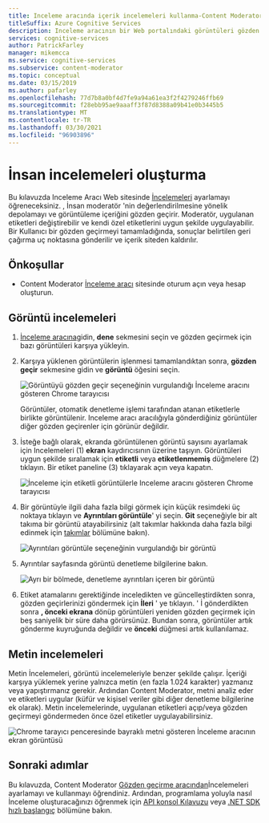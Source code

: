 ```yaml
---
title: Inceleme aracında içerik incelemeleri kullanma-Content Moderator
titleSuffix: Azure Cognitive Services
description: Inceleme aracının bir Web portalındaki görüntüleri gözden geçirmesine nasıl izin verdiğini öğrenin.
services: cognitive-services
author: PatrickFarley
manager: mikemcca
ms.service: cognitive-services
ms.subservice: content-moderator
ms.topic: conceptual
ms.date: 03/15/2019
ms.author: pafarley
ms.openlocfilehash: 77d7b8a0bf4d7fe9a94a61ea3f2f4279246ffb69
ms.sourcegitcommit: f28ebb95ae9aaaff3f87d8388a09b41e0b3445b5
ms.translationtype: MT
ms.contentlocale: tr-TR
ms.lasthandoff: 03/30/2021
ms.locfileid: "96903896"
---
```

# <a name="create-human-reviews"></a>İnsan incelemeleri oluşturma

Bu kılavuzda Inceleme Aracı Web sitesinde [İncelemeleri](../review-api.md#reviews) ayarlamayı öğreneceksiniz. , İnsan moderatör 'nin değerlendirilmesine yönelik depolamayı ve görüntüleme içeriğini gözden geçirir. Moderatör, uygulanan etiketleri değiştirebilir ve kendi özel etiketlerini uygun şekilde uygulayabilir. Bir Kullanıcı bir gözden geçirmeyi tamamladığında, sonuçlar belirtilen geri çağırma uç noktasına gönderilir ve içerik siteden kaldırılır.

## <a name="prerequisites"></a>Önkoşullar

- Content Moderator [İnceleme aracı](https://contentmoderator.cognitive.microsoft.com/) sitesinde oturum açın veya hesap oluşturun.

## <a name="image-reviews"></a>Görüntü incelemeleri

1. [İnceleme aracına](https://contentmoderator.cognitive.microsoft.com/)gidin, **dene** sekmesini seçin ve gözden geçirmek için bazı görüntüleri karşıya yükleyin.
1. Karşıya yüklenen görüntülerin işlenmesi tamamlandıktan sonra, **gözden geçir** sekmesine gidin ve **görüntü** öğesini seçin.

    ![Görüntüyü gözden geçir seçeneğinin vurgulandığı İnceleme aracını gösteren Chrome tarayıcısı](images/review-images-1.png)

    Görüntüler, otomatik denetleme işlemi tarafından atanan etiketlerle birlikte görüntülenir. Inceleme aracı aracılığıyla gönderdiğiniz görüntüler diğer gözden geçirenler için görünür değildir.

1. İsteğe bağlı olarak, ekranda görüntülenen görüntü sayısını ayarlamak için Incelemeleri (1) **ekran** kaydırıcısının üzerine taşıyın. Görüntüleri uygun şekilde sıralamak için **etiketli** veya **etiketlenmemiş** düğmelere (2) tıklayın. Bir etiket paneline (3) tıklayarak açın veya kapatın.

    ![İnceleme için etiketli görüntülerle Inceleme aracını gösteren Chrome tarayıcısı](images/review-images-2.png)

1. Bir görüntüyle ilgili daha fazla bilgi görmek için küçük resimdeki üç noktaya tıklayın ve **Ayrıntıları görüntüle**' yi seçin. **Git** seçeneğiyle bir alt takıma bir görüntü atayabilirsiniz (alt takımlar hakkında daha fazla bilgi edinmek için [takımlar](./configure.md#manage-team-and-subteams) bölümüne bakın).

    ![Ayrıntıları görüntüle seçeneğinin vurgulandığı bir görüntü](images/review-images-3.png)

1. Ayrıntılar sayfasında görüntü denetleme bilgilerine bakın.

    ![Ayrı bir bölmede, denetleme ayrıntıları içeren bir görüntü](images/review-images-4.png)

1. Etiket atamalarını gerektiğinde inceledikten ve güncelleştirdikten sonra, gözden geçirlerinizi göndermek için **İleri** ' ye tıklayın. ' İ gönderdikten sonra **, önceki ekrana** dönüp görüntüleri yeniden gözden geçirmek için beş saniyelik bir süre daha görürsünüz. Bundan sonra, görüntüler artık gönderme kuyruğunda değildir ve **önceki** düğmesi artık kullanılamaz.

## <a name="text-reviews"></a>Metin incelemeleri

Metin İncelemeleri, görüntü incelemeleriyle benzer şekilde çalışır. İçeriği karşıya yüklemek yerine yalnızca metin (en fazla 1.024 karakter) yazmanız veya yapıştırmanız gerekir. Ardından Content Moderator, metni analiz eder ve etiketleri uygular (küfür ve kişisel veriler gibi diğer denetleme bilgilerine ek olarak). Metin incelemelerinde, uygulanan etiketleri açıp/veya gözden geçirmeyi göndermeden önce özel etiketler uygulayabilirsiniz.

![Chrome tarayıcı penceresinde bayraklı metni gösteren İnceleme aracının ekran görüntüsü](../images/reviewresults_text.png)

## <a name="next-steps"></a>Sonraki adımlar

Bu kılavuzda, Content Moderator [Gözden geçirme aracından](https://contentmoderator.cognitive.microsoft.com)İncelemeleri ayarlamayı ve kullanmayı öğrendiniz. Ardından, programlama yoluyla nasıl İnceleme oluşturacağınızı öğrenmek için [API konsol Kılavuzu](../try-review-api-review.md) veya [.NET SDK hızlı başlangıç](../client-libraries.md?pivots=programming-language-csharp%253fpivots%253dprogramming-language-csharp) bölümüne bakın.